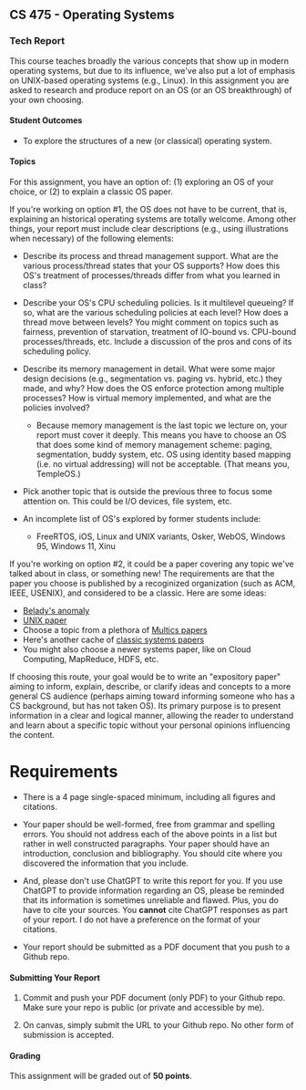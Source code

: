 ## CS 475 - Operating Systems

### Tech Report
This course teaches broadly the various concepts that show up in modern operating systems, but due to its influence, we've also put a lot of emphasis on UNIX-based operating systems (e.g., Linux). In this assignment you are asked to research and produce report on an OS (or an OS breakthrough) of your own choosing.

#### Student Outcomes
- To explore the structures of a new (or classical) operating system.

#### Topics
For this assignment, you have an option of: (1) exploring an OS of your choice, or (2) to explain a classic OS paper.

If you're working on option #1, the OS does not have to be current, that is, explaining an historical operating systems are totally welcome. Among other things, your report must include clear descriptions (e.g., using illustrations when necessary) of the following elements:

  - Describe its process and thread management support. What are the various process/thread states that your OS supports? How does this OS's treatment of processes/threads differ from what you learned in class?
  
  - Describe your OS's CPU scheduling policies. Is it multilevel queueing? If so, what are the various scheduling policies at each level? How does a thread move between levels? You might comment on topics such as fairness, prevention of starvation, treatment of IO-bound vs. CPU-bound processes/threads, etc. Include a discussion of the pros and cons of its scheduling policy.

  - Describe its memory management in detail. What were some major design decisions (e.g., segmentation vs. paging vs. hybrid, etc.) they made, and why? How does the OS enforce protection among multiple processes? How is virtual memory implemented, and what are the policies involved?
  
    - Because memory management is the last topic we lecture on, your report must cover it deeply. This means you have to choose an OS that does some kind of memory management scheme: paging, segmentation, buddy system, etc. OS using identity based mapping (i.e. no virtual addressing) will not be acceptable. (That means you, TempleOS.)

  - Pick another topic that is outside the previous three to focus some attention on. This could be I/O devices, file system, etc.

  - An incomplete list of OS's explored by former students include:
    - FreeRTOS, iOS, Linux and UNIX variants, Osker, WebOS, Windows 95, Windows 11, Xinu

  <!-- - Describe a filesystem that the OS supports by default. Describe certain structures, such as files' metadata (what and where they're stored), and any policies relating to how related blocks for a file are placed on disk. -->

<!-- If your OS does not support a filesystem, describe any one of your choosing (e.g., FAT32, NTFS, ext3, ext4, HFS, ...). Again, you are welcome to research one that is no longer used but has historical value (like FAT16 or Macintosh Filesystem). For the truly curious, you may also describe a distributed filesystem, such as lustre, NFS, HDFS, ... -->

If you're working on option #2, it could be a paper covering any topic we've talked about in class, or something new! The requirements are that the paper you choose is published by a recoginized organization (such as ACM, IEEE, USENIX), and considered to be a classic. Here are some ideas:

  - [Belady's anomaly](https://dl.acm.org/doi/10.1145/363011.363155)
  - [UNIX paper](https://dsf.berkeley.edu/cs262/unix.pdf)
  - Choose a topic from a plethora of [Multics papers](https://multicians.org/papers.html)
  - Here's another cache of [classic systems papers ](https://pdos.csail.mit.edu/~ganger/classic.html)
  - You might also choose a newer systems paper, like on Cloud Computing,  MapReduce, HDFS, etc.

If choosing this route, your goal would be to write an "expository paper" aiming to inform, explain, describe, or clarify ideas and concepts to a more general CS audience (perhaps aiming toward informing someone who has a CS background, but has not taken OS). Its primary purpose is to present information in a clear and logical manner, allowing the reader to understand and learn about a specific topic without your personal opinions influencing the content.


# Requirements
  - There is a 4 page single-spaced minimum, including all figures and citations. 

  - Your paper should be well-formed, free from grammar and spelling errors. You should not address each of the above points in a list but rather in well constructed paragraphs. Your paper should have an introduction, conclusion and bibliography. You should cite where you discovered the information that you include.

  - And, please don't use ChatGPT to write this report for you. If you use ChatGPT to provide information regarding an OS, please be reminded that its information is sometimes unreliable and flawed. Plus, you do have to cite your sources. You **cannot** cite ChatGPT responses as part of your report. I do not have a preference on the format of your citations.

  - Your report should be submitted as a PDF document that you push to a Github repo.



#### Submitting Your Report
1. Commit and push your PDF document (only PDF) to your Github repo. Make sure your repo is public (or private and accessible by me).

2. On canvas, simply submit the URL to your Github repo. No other form of submission is accepted.


#### Grading
This assignment will be graded out of **50 points**.